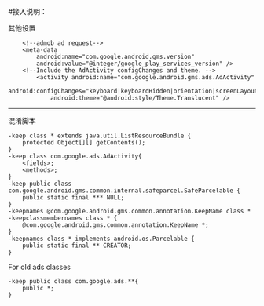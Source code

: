 #接入说明：

其他设置

        <!--admob ad request-->
        <meta-data
            android:name="com.google.android.gms.version"
            android:value="@integer/google_play_services_version" />
        <!--Include the AdActivity configChanges and theme. -->
            <activity android:name="com.google.android.gms.ads.AdActivity"
                android:configChanges="keyboard|keyboardHidden|orientation|screenLayout|uiMode|screenSize|smallestScreenSize"
                android:theme="@android:style/Theme.Translucent" />
***

混淆脚本

    -keep class * extends java.util.ListResourceBundle {
        protected Object[][] getContents();
    }
    -keep class com.google.ads.AdActivity{
        <fields>;
		<methods>;
    }
    -keep public class com.google.android.gms.common.internal.safeparcel.SafeParcelable {
        public static final *** NULL;
    }
    -keepnames @com.google.android.gms.common.annotation.KeepName class *
    -keepclassmembernames class * {
        @com.google.android.gms.common.annotation.KeepName *;
    }
    -keepnames class * implements android.os.Parcelable {
        public static final ** CREATOR;
    }

For old ads classes

    -keep public class com.google.ads.**{
        public *;
    }

